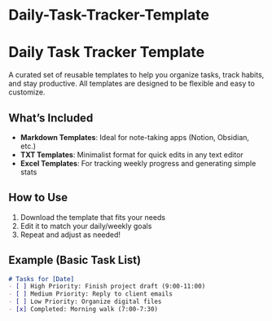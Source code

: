 # Daily-Task-Tracker-Template
# Daily Task Tracker Template

A curated set of reusable templates to help you organize tasks, track habits, and stay productive. All templates are designed to be flexible and easy to customize.

## What’s Included
- **Markdown Templates**: Ideal for note-taking apps (Notion, Obsidian, etc.)
- **TXT Templates**: Minimalist format for quick edits in any text editor
- **Excel Templates**: For tracking weekly progress and generating simple stats

## How to Use
1. Download the template that fits your needs
2. Edit it to match your daily/weekly goals
3. Repeat and adjust as needed!

## Example (Basic Task List)
```markdown
# Tasks for [Date]
- [ ] High Priority: Finish project draft (9:00-11:00)
- [ ] Medium Priority: Reply to client emails
- [ ] Low Priority: Organize digital files
- [x] Completed: Morning walk (7:00-7:30)
